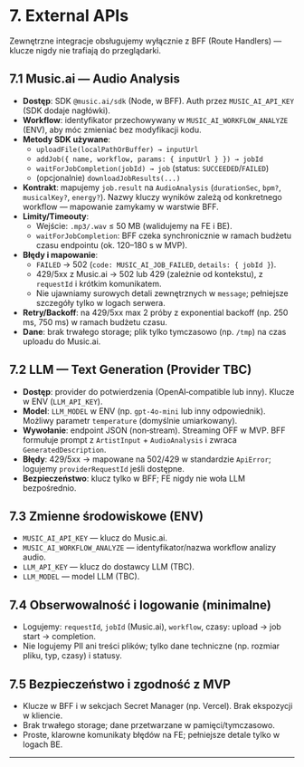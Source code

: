 # 7. External APIs

Zewnętrzne integracje obsługujemy wyłącznie z BFF (Route Handlers) — klucze nigdy nie trafiają do przeglądarki.

## 7.1 Music.ai — Audio Analysis

- **Dostęp**: SDK `@music.ai/sdk` (Node, w BFF). Auth przez `MUSIC_AI_API_KEY` (SDK dodaje nagłówki).
- **Workflow**: identyfikator przechowywany w `MUSIC_AI_WORKFLOW_ANALYZE` (ENV), aby móc zmieniać bez modyfikacji kodu.
- **Metody SDK używane**:
  - `uploadFile(localPathOrBuffer) → inputUrl`
  - `addJob({ name, workflow, params: { inputUrl } }) → jobId`
  - `waitForJobCompletion(jobId) → job` (status: `SUCCEEDED`/`FAILED`)
  - (opcjonalnie) `downloadJobResults(...)`
- **Kontrakt**: mapujemy `job.result` na `AudioAnalysis` (`durationSec`, `bpm?`, `musicalKey?`, `energy?`). Nazwy kluczy wyników zależą od konkretnego workflow — mapowanie zamykamy w warstwie BFF.
- **Limity/Timeouty**:
  - Wejście: `.mp3/.wav` ≤ 50 MB (walidujemy na FE i BE).
  - `waitForJobCompletion`: BFF czeka synchronicznie w ramach budżetu czasu endpointu (ok. 120–180 s w MVP).
- **Błędy i mapowanie**:
  - `FAILED` → 502 (`code: MUSIC_AI_JOB_FAILED`, `details: { jobId }`).
  - 429/5xx z Music.ai → 502 lub 429 (zależnie od kontekstu), z `requestId` i krótkim komunikatem.
  - Nie ujawniamy surowych detali zewnętrznych w `message`; pełniejsze szczegóły tylko w logach serwera.
- **Retry/Backoff**: na 429/5xx max 2 próby z exponential backoff (np. 250 ms, 750 ms) w ramach budżetu czasu.
- **Dane**: brak trwałego storage; plik tylko tymczasowo (np. `/tmp`) na czas uploadu do Music.ai.

## 7.2 LLM — Text Generation (Provider TBC)

- **Dostęp**: provider do potwierdzenia (OpenAI‑compatible lub inny). Klucze w ENV (`LLM_API_KEY`).
- **Model**: `LLM_MODEL` w ENV (np. `gpt-4o-mini` lub inny odpowiednik). Możliwy parametr `temperature` (domyślnie umiarkowany).
- **Wywołanie**: endpoint JSON (non‑stream). Streaming OFF w MVP. BFF formułuje prompt z `ArtistInput` + `AudioAnalysis` i zwraca `GeneratedDescription`.
- **Błędy**: 429/5xx → mapowane na 502/429 w standardzie `ApiError`; logujemy `providerRequestId` jeśli dostępne.
- **Bezpieczeństwo**: klucz tylko w BFF; FE nigdy nie woła LLM bezpośrednio.

## 7.3 Zmienne środowiskowe (ENV)

- `MUSIC_AI_API_KEY` — klucz do Music.ai.
- `MUSIC_AI_WORKFLOW_ANALYZE` — identyfikator/nazwa workflow analizy audio.
- `LLM_API_KEY` — klucz do dostawcy LLM (TBC).
- `LLM_MODEL` — model LLM (TBC).

## 7.4 Obserwowalność i logowanie (minimalne)

- Logujemy: `requestId`, `jobId` (Music.ai), `workflow`, czasy: upload → job start → completion.
- Nie logujemy PII ani treści plików; tylko dane techniczne (np. rozmiar pliku, typ, czasy) i statusy.

## 7.5 Bezpieczeństwo i zgodność z MVP

- Klucze w BFF i w sekcjach Secret Manager (np. Vercel). Brak ekspozycji w kliencie.
- Brak trwałego storage; dane przetwarzane w pamięci/tymczasowo.
- Proste, klarowne komunikaty błędów na FE; pełniejsze detale tylko w logach BE.

---
